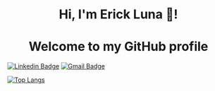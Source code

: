 <h1 align="center">Hi, I'm Erick Luna 👋</a>!</h1>
<h1 align="center">Welcome to my GitHub profile</h1>

[![Linkedin Badge](https://img.shields.io/badge/Erick_Luna_Carrada-0A66C2.svg?style=for-the-badge&logo=LinkedIn&logoColor=white)](www.linkedin.com/in/erick-luna-carrada)
[![Gmail Badge](https://img.shields.io/badge/Elunac19-EA4335.svg?style=for-the-badge&logo=Gmail&logoColor=white)](mailto:elunac19@gmail.com) 


[![Top Langs](https://github-readme-stats.vercel.app/api/top-langs/?username=elunac19&show_icons=true&theme=dark)](https://github.com/anuraghazra/github-readme-stats)


